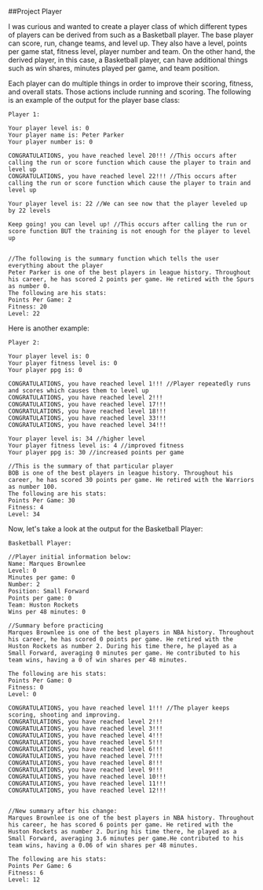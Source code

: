 ##Project Player 

I was curious and wanted to create a player class of which different types of players can be derived from such as a Basketball player. The base player can score, run, change teams, and level up. They also have a level, points per game stat, fitness level, player number and team. On the other hand, the derived player, in this case, a Basketball player, can have additional things such as win shares, minutes played per game, and team position.

Each player can do multiple things in order to improve their scoring, fitness, and overall stats. Those actions include running and scoring. The following is an example of the output for the player base class:

```
Player 1: 

Your player level is: 0
Your player name is: Peter Parker
Your player number is: 0

CONGRATULATIONS, you have reached level 20!!! //This occurs after calling the run or score function which cause the player to train and level up
CONGRATULATIONS, you have reached level 22!!! //This occurs after calling the run or score function which cause the player to train and level up

Your player level is: 22 //We can see now that the player leveled up by 22 levels 

Keep going! you can level up! //This occurs after calling the run or score function BUT the training is not enough for the player to level up


//The following is the summary function which tells the user everything about the player
Peter Parker is one of the best players in league history. Throughout his career, he has scored 2 points per game. He retired with the Spurs as number 0.
The following are his stats:
Points Per Game: 2
Fitness: 20
Level: 22

```


Here is another example:

```
Player 2: 

Your player level is: 0
Your player fitness level is: 0
Your player ppg is: 0

CONGRATULATIONS, you have reached level 1!!! //Player repeatedly runs and scores which causes them to level up
CONGRATULATIONS, you have reached level 2!!!
CONGRATULATIONS, you have reached level 17!!!
CONGRATULATIONS, you have reached level 18!!!
CONGRATULATIONS, you have reached level 33!!!
CONGRATULATIONS, you have reached level 34!!!

Your player level is: 34 //higher level
Your player fitness level is: 4 //improved fitness
Your player ppg is: 30 //increased points per game

//This is the summary of that particular player
BOB is one of the best players in league history. Throughout his career, he has scored 30 points per game. He retired with the Warriors as number 100.
The following are his stats:
Points Per Game: 30
Fitness: 4
Level: 34
```

Now, let's take a look at the output for the Basketball Player:

```
Basketball Player: 

//Player initial information below:
Name: Marques Brownlee
Level: 0
Minutes per game: 0
Number: 2
Position: Small Forward
Points per game: 0
Team: Huston Rockets
Wins per 48 minutes: 0

//Summary before practicing
Marques Brownlee is one of the best players in NBA history. Throughout his career, he has scored 0 points per game. He retired with the Huston Rockets as number 2. During his time there, he played as a Small Forward, averaging 0 minutes per game. He contributed to his team wins, having a 0 of win shares per 48 minutes.

The following are his stats:
Points Per Game: 0
Fitness: 0
Level: 0

CONGRATULATIONS, you have reached level 1!!! //The player keeps scoring, shooting and improving.
CONGRATULATIONS, you have reached level 2!!!
CONGRATULATIONS, you have reached level 3!!!
CONGRATULATIONS, you have reached level 4!!!
CONGRATULATIONS, you have reached level 5!!!
CONGRATULATIONS, you have reached level 6!!!
CONGRATULATIONS, you have reached level 7!!!
CONGRATULATIONS, you have reached level 8!!!
CONGRATULATIONS, you have reached level 9!!!
CONGRATULATIONS, you have reached level 10!!!
CONGRATULATIONS, you have reached level 11!!!
CONGRATULATIONS, you have reached level 12!!!


//New summary after his change:
Marques Brownlee is one of the best players in NBA history. Throughout his career, he has scored 6 points per game. He retired with the Huston Rockets as number 2. During his time there, he played as a Small Forward, averaging 3.6 minutes per game.He contributed to his team wins, having a 0.06 of win shares per 48 minutes.

The following are his stats:
Points Per Game: 6
Fitness: 6
Level: 12
```
